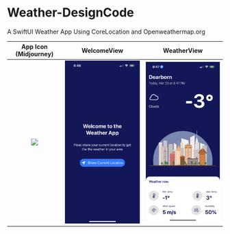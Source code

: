 # Weather-DesignCode
A SwiftUI Weather App Using CoreLocation and Openweathermap.org

App Icon (Midjourney)      |        WelcomeView        |        WeatherView
:-------------------------:|:-------------------------:|:-------------------------:
<img src="https://github.com/Brian-McIntosh/Weather-DesignCode/blob/main/AppIcon.PNG" width="300"/>  |  <img src="https://github.com/Brian-McIntosh/Weather-DesignCode/blob/main/Welcome.PNG" width="300"/>  |  <img src="https://github.com/Brian-McIntosh/Weather-DesignCode/blob/main/WeatherView.PNG" width="300"/>
